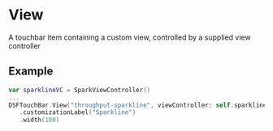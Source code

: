 # View

A touchbar item containing a custom view, controlled by a supplied view controller

## Example

```swift
var sparklineVC = SparkViewController()
...
DSFTouchBar.View("throughput-sparkline", viewController: self.sparklineVC)
   .customizationLabel("Sparkline")
   .width(100)
```
